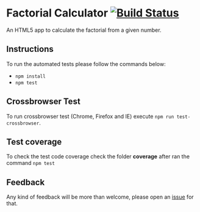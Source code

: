 # Factorial Calculator [![Build Status](https://travis-ci.org/edysegura/js-factorial.svg?branch=master)](https://travis-ci.org/edysegura/js-factorial)
An HTML5 app to calculate the factorial from a given number. 

## Instructions

To run the automated tests please follow the commands below:

- ```npm install```
- ```npm test```

## Crossbrowser Test

To run crossbrowser test (Chrome, Firefox and IE) execute ```npm run test-crossbrowser```.

## Test coverage

To check the test code coverage check the folder **coverage** after ran the command ```npm test```

## Feedback

Any kind of feedback will be more than welcome, please open an [issue](https://github.com/edysegura/js-factorial/issues) for that.
